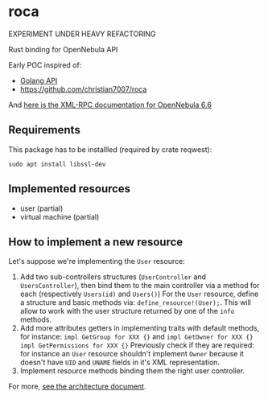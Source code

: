 # roca

EXPERIMENT UNDER HEAVY REFACTORING

Rust binding for OpenNebula API

Early POC inspired of:

- [Golang API](https://github.com/OpenNebula/one/tree/master/src/oca/go/src/goca)
- https://github.com/christian7007/roca

And [here is the XML-RPC documentation for OpenNebula 6.6](https://docs.opennebula.io/6.6/integration_and_development/system_interfaces/api.html)

## Requirements

This package has to be installled (required by crate reqwest):
```
sudo apt install libssl-dev
```

## Implemented resources

- user (partial)
- virtual machine (partial)

## How to implement a new resource

Let's suppose we're implementing the `User` resource:

1. Add two sub-controllers structures (`UserController` and `UsersController`), then bind them to the main controller via a method for each (respectively `Users(id)` and `Users()`)
   For the `User` resource, define a structure and basic methods via: `define_resource!(User);`. This will allow to work with the user structure returned by one of the `info` methods.
2. Add more attributes getters in implementing traits with default methods, for instance: 
   `impl GetGroup for XXX {}` and
   `impl GetOwner for XXX {}`
   `impl GetPermissions for XXX {}`
   Previously check if they are required: for instance an `User` resource shouldn't implement `Owner` because it doesn't have `UID` and `UNAME` fields in it's XML representation.
3. Implement resource methods binding them the right user controller. 


For more, [see the architecture document](./architecture.md).


